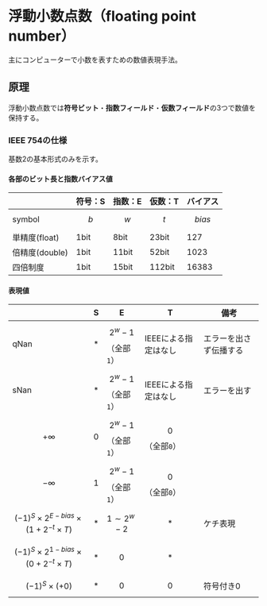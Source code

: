 # 浮動小数点数（floating point number）

主にコンピューターで小数を表すための数値表現手法。

## 原理

浮動小数点数では**符号ビット**・**指数フィールド**・**仮数フィールド**の3つで数値を保持する。

### IEEE 754の仕様

基数2の基本形式のみを示す。

#### 各部のビット長と指数バイアス値

||符号：S|指数：E|仮数：T|バイアス|
|----|----|----|----|----|
|symbol|$$b$$|$$w$$|$$t$$|$$bias$$|
|単精度(float)|1bit|8bit|23bit|127|
|倍精度(double)|1bit|11bit|52bit|1023|
|四倍制度|1bit|15bit|112bit|16383|

#### 表現値

||S|E|T|備考|
|----|----|----|----|----|
|qNan|$$*$$|$$2^w-1$$（全部`1`）|IEEEによる指定はなし|エラーを出さず伝播する|
|sNan|$$*$$|$$2^w-1$$（全部`1`）|IEEEによる指定はなし|エラーを出す|
|$$+\infty$$|$$0$$|$$2^w-1$$（全部`1`）|$$0$$（全部`0`）||
|$$-\infty$$|$$1$$|$$2^w-1$$（全部`1`）|$$0$$（全部`0`）||
|$$(-1)^S \times 2^{E-bias} \times (1+2^{-t}\times T)$$|$$*$$|$$1\sim 2^w-2$$|$$*$$|ケチ表現|
|$$(-1)^S \times 2^{1-bias} \times (0+2^{-t}\times T)$$|$$*$$|$$0$$|$$*$$||
|$$(-1)^S \times (+0)$$|$$*$$|$$0$$|$$0$$|符号付き0|
